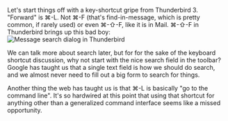 <!--
.. title: Let's start things off with a key-shortcut gripe from Thunderbird 3.
"Forward" is ⌘-L. Not ⌘-F (
.. date: 2010/03/19 15:14
.. slug: lets-start-things-off-with-a-key-shortcut-gripe-from-thunderbird-3-forward-is-e28c98-l-not-e28c98-f
.. link:
.. description:
.. tags: find, forward, key-shortcuts, search, thunderbird, thunderbird-3
-->


Let's start things off with a key-shortcut gripe from Thunderbird 3.
"Forward" is ⌘-L. Not ⌘-F (that's find-in-message, which is pretty common, if rarely used) or even ⌘-⇧-F, like it is in Mail. ⌘-⇧-F in Thunderbird brings up this bad boy: ![Message search dialog in Thunderbird](http://media.tumblr.com/tumblr_kzjrybp7Vt1qz505e.tiff)

We can talk more about search later, but for for the sake of the keyboard shortcut discussion, why not start with the nice search field in the toolbar? Google has taught us that a single text field is how we should do search, and we almost never need to fill out a big form to search for things.

Another thing the web has taught us is that ⌘-L is basically "go to the command line". It's so hardwired at this point that using that shortcut for anything other than a generalized command interface seems like a missed opportunity.
